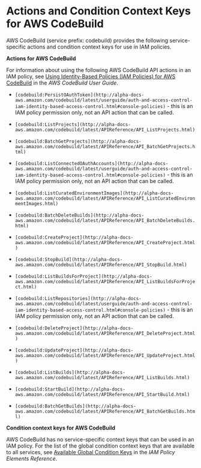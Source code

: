 # Actions and Condition Context Keys for AWS CodeBuild<a name="list_codebuild"></a>

AWS CodeBuild \(service prefix: codebuild\) provides the following service\-specific actions and condition context keys for use in IAM policies\.

**Actions for AWS CodeBuild**

For information about using the following AWS CodeBuild API actions in an IAM policy, see [Using Identity\-Based Policies \(IAM Policies\) for AWS CodeBuild](http://alpha-docs-aws.amazon.com/codebuild/latest/userguide/auth-and-access-control-iam-identity-based-access-control.html) in the *AWS CodeBuild User Guide*\.

+ `[codebuild:PersistOAuthToken](http://alpha-docs-aws.amazon.com/codebuild/latest/userguide/auth-and-access-control-iam-identity-based-access-control.html#console-policies)` \- this is an IAM policy permission only, not an API action that can be called\.

+ `[codebuild:ListProjects](http://alpha-docs-aws.amazon.com/codebuild/latest/APIReference/API_ListProjects.html)`

+ `[codebuild:BatchGetProjects](http://alpha-docs-aws.amazon.com/codebuild/latest/APIReference/API_BatchGetProjects.html)`

+ `[codebuild:ListConnectedOAuthAccounts](http://alpha-docs-aws.amazon.com/codebuild/latest/userguide/auth-and-access-control-iam-identity-based-access-control.html#console-policies)` \- this is an IAM policy permission only, not an API action that can be called\.

+ `[codebuild:ListCuratedEnvironmentImages](http://alpha-docs-aws.amazon.com/codebuild/latest/APIReference/API_ListCuratedEnvironmentImages.html)`

+ `[codebuild:BatchDeleteBuilds](http://alpha-docs-aws.amazon.com/codebuild/latest/APIReference/API_BatchDeleteBuilds.html)`

+ `[codebuild:CreateProject](http://alpha-docs-aws.amazon.com/codebuild/latest/APIReference/API_CreateProject.html)`

+ `[codebuild:StopBuild](http://alpha-docs-aws.amazon.com/codebuild/latest/APIReference/API_StopBuild.html)`

+ `[codebuild:ListBuildsForProject](http://alpha-docs-aws.amazon.com/codebuild/latest/APIReference/API_ListBuildsForProject.html)`

+ `[codebuild:ListRepositories](http://alpha-docs-aws.amazon.com/codebuild/latest/userguide/auth-and-access-control-iam-identity-based-access-control.html#console-policies)` \- this is an IAM policy permission only, not an API action that can be called\.

+ `[codebuild:DeleteProject](http://alpha-docs-aws.amazon.com/codebuild/latest/APIReference/API_DeleteProject.html)`

+ `[codebuild:UpdateProject](http://alpha-docs-aws.amazon.com/codebuild/latest/APIReference/API_UpdateProject.html)`

+ `[codebuild:ListBuilds](http://alpha-docs-aws.amazon.com/codebuild/latest/APIReference/API_ListBuilds.html)`

+ `[codebuild:StartBuild](http://alpha-docs-aws.amazon.com/codebuild/latest/APIReference/API_StartBuild.html)`

+ `[codebuild:BatchGetBuilds](http://alpha-docs-aws.amazon.com/codebuild/latest/APIReference/API_BatchGetBuilds.html)`

**Condition context keys for AWS CodeBuild**

AWS CodeBuild has no service\-specific context keys that can be used in an IAM policy\. For the list of the global condition context keys that are available to all services, see [Available Global Condition Keys](reference_policies_condition-keys.md#AvailableKeys) in the *IAM Policy Elements Reference*\.